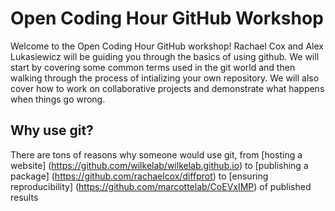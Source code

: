 # Open Coding Hour GitHub Workshop

Welcome to the Open Coding Hour GitHub workshop! 
Rachael Cox and Alex Lukasiewicz will be guiding you through the basics of using github. We will start by covering some common terms used in the git world and then walking through the process of intializing your own repository. 
We will also cover how to work on collaborative projects and demonstrate what happens when things go wrong.

## Why use git? 

There are tons of reasons why someone would use git, from [hosting a website] (https://github.com/wilkelab/wilkelab.github.io) to [publishing a package] (https://github.com/rachaelcox/diffprot) to [ensuring reproducibility] (https://github.com/marcottelab/CoEVxIMP) of published results  



